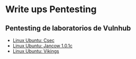 # Write ups Pentesting

## Pentesting de laboratorios de Vulnhub
<ul>
  <li><a href="https://github.com/aguayro/ciberseguridad/blob/8e76647743e3adf68f9e51eb31b3a23cb0fd408b/Pentesting/Pentesting%20-%20Vulnhub%20csec.pdf">Linux Ubuntu: Csec</li>
  <li><a href="https://github.com/aguayro/ciberseguridad/blob/1bc4de28f409e09a645490b779bf7e054d0bb8d6/Pentesting/Pentesting%20-%20Vulnhub%20jangow-1.0.1.pdf">Linux Ubuntu: Jancow 1.0.1c</li>
  <li><a href="https://github.com/aguayro/ciberseguridad/blob/f19b5aa60925c1f558dd31b916d76d81d66c8284/Pentesting/Pentesting%20-%20Vulnhub%20vikings.pdf">Linux Ubuntu: Vikings</li> 
</ul>
